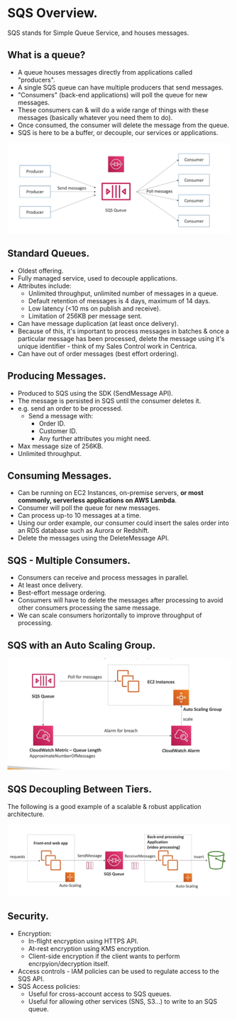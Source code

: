 # **SQS Overview.**

SQS stands for Simple Queue Service, and houses messages.

## **What is a queue?**

* A queue houses messages directly from applications called "producers".
* A single SQS queue can have multiple producers that send messages.
* "Consumers" (back-end applications) will poll the queue for new messages.
* These consumers can & will do a wide range of things with these messages (basically whatever you need them to do).
* Once consumed, the consumer will delete the message from the queue.
* SQS is here to be a buffer, or decouple, our services or applications.

<img src='./images/SQSOverview.png'>

## **Standard Queues.**

* Oldest offering.
* Fully managed service, used to decouple applications.
* Attributes include:
    * Unlimited throughput, unlimited number of messages in a queue.
    * Default retention of messages is 4 days, maximum of 14 days.
    * Low latency (<10 ms on publish and receive).
    * Limitation of 256KB per message sent.
* Can have message duplication (at least once delivery).
* Because of this, it's important to process messages in batches & once a particular message has been processed, delete the message using it's unique identifier - think of my Sales Control work in Centrica.
* Can have out of order messages (best effort ordering).

## **Producing Messages.**

* Produced to SQS using the SDK (SendMessage API).
* The message is persisted in SQS until the consumer deletes it.
* e.g. send an order to be processed.
    * Send a message with:
        * Order ID.
        * Customer ID.
        * Any further attributes you might need.
* Max message size of 256KB.
* Unlimited throughput.

## **Consuming Messages.**

* Can be running on EC2 Instances, on-premise servers, **or most commonly, serverless applications on AWS Lambda**.
* Consumer will poll the queue for new messages.
* Can process up-to 10 messages at a time.
* Using our order example, our consumer could insert the sales order into an RDS database such as Aurora or Redshift.
* Delete the messages using the DeleteMessage API.

## **SQS - Multiple Consumers.**

* Consumers can receive and process messages in parallel.
* At least once delivery.
* Best-effort message ordering.
* Consumers will have to delete the messages after processing to avoid other consumers processing the same message.
* We can scale consumers horizontally to improve throughput of processing.

## **SQS with an Auto Scaling Group.**

<img src='./images/SQSAutoScaling.png'>

## **SQS Decoupling Between Tiers.**

The following is a good example of a scalable & robust application architecture.

<img src='./images/SQSDecouplingApplications.png'>

## **Security.**

* Encryption:
    * In-flight encryption using HTTPS API.
    * At-rest encryption using KMS encryption.
    * Client-side encryption if the client wants to perform encrpyion/decryption itself.
* Access controls - IAM policies can be used to regulate access to the SQS API.
* SQS Access policies:
    * Useful for cross-account access to SQS queues.
    * Useful for allowing other services (SNS, S3...) to write to an SQS queue.